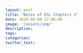 ```yaml
---
layout: post
title: "Notes of ESL Chapter1 2"
date: 2018-06-08 17:00:00
image: '/assets/img/'
description:
tags:
categories:
twitter_text:
---
```

